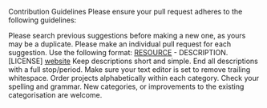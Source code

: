 Contribution Guidelines
Please ensure your pull request adheres to the following guidelines:

Please search previous suggestions before making a new one, as yours may be a duplicate.
Please make an individual pull request for each suggestion.
Use the following format: [RESOURCE](REPO-LINK) - DESCRIPTION. [LICENSE] [website](WEB-LINK)
Keep descriptions short and simple.
End all descriptions with a full stop/period.
Make sure your text editor is set to remove trailing whitespace.
Order projects alphabetically within each category.
Check your spelling and grammar.
New categories, or improvements to the existing categorisation are welcome.

